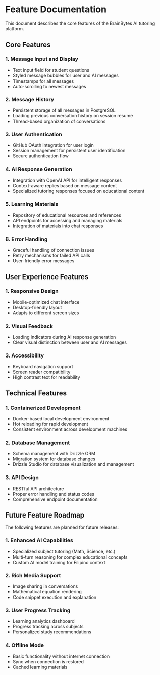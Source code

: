 # Feature Documentation

This document describes the core features of the BrainBytes AI tutoring platform.

## Core Features

### 1. Message Input and Display

- Text input field for student questions
- Styled message bubbles for user and AI messages
- Timestamps for all messages
- Auto-scrolling to newest messages

### 2. Message History

- Persistent storage of all messages in PostgreSQL
- Loading previous conversation history on session resume
- Thread-based organization of conversations

### 3. User Authentication

- GitHub OAuth integration for user login
- Session management for persistent user identification
- Secure authentication flow

### 4. AI Response Generation

- Integration with OpenAI API for intelligent responses
- Context-aware replies based on message content
- Specialized tutoring responses focused on educational content

### 5. Learning Materials

- Repository of educational resources and references
- API endpoints for accessing and managing materials
- Integration of materials into chat responses

### 6. Error Handling

- Graceful handling of connection issues
- Retry mechanisms for failed API calls
- User-friendly error messages

## User Experience Features

### 1. Responsive Design

- Mobile-optimized chat interface
- Desktop-friendly layout
- Adapts to different screen sizes

### 2. Visual Feedback

- Loading indicators during AI response generation
- Clear visual distinction between user and AI messages

### 3. Accessibility

- Keyboard navigation support
- Screen reader compatibility
- High contrast text for readability

## Technical Features

### 1. Containerized Development

- Docker-based local development environment
- Hot reloading for rapid development
- Consistent environment across development machines

### 2. Database Management

- Schema management with Drizzle ORM
- Migration system for database changes
- Drizzle Studio for database visualization and management

### 3. API Design

- RESTful API architecture
- Proper error handling and status codes
- Comprehensive endpoint documentation

## Future Feature Roadmap

The following features are planned for future releases:

### 1. Enhanced AI Capabilities

- Specialized subject tutoring (Math, Science, etc.)
- Multi-turn reasoning for complex educational concepts
- Custom AI model training for Filipino context

### 2. Rich Media Support

- Image sharing in conversations
- Mathematical equation rendering
- Code snippet execution and explanation

### 3. User Progress Tracking

- Learning analytics dashboard
- Progress tracking across subjects
- Personalized study recommendations

### 4. Offline Mode

- Basic functionality without internet connection
- Sync when connection is restored
- Cached learning materials
